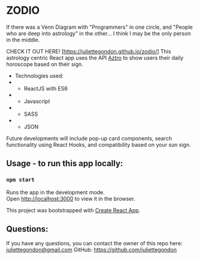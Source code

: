 # ZODIO

If there was a Venn Diagram with "Programmers" in one circle, and "People who are deep into astrology" in the other... I think I may be the only person in the middle.

CHECK IT OUT HERE! [https://juliettegondon.github.io/zodio/]
This astrology centric React app uses the API
[Aztro](https://aztro.readthedocs.io/en/latest/#) to show users their daily horoscope based on their sign.

  * Technologies used: 
  * * ReactJS with ES6
  * * Javascript
  * * SASS
  * * JSON
  
Future developments will include pop-up card components, search functionality using React Hooks, and compatibility based on your sun sign.  




## Usage - to run this app locally:
### `npm start`

Runs the app in the development mode.\
Open [http://localhost:3000](http://localhost:3000) to view it in the browser.

This project was bootstrapped with [Create React App](https://github.com/facebook/create-react-app).



## Questions: 

If you have any questions, you can contact the owner of this repo here: [juliettegondon@gmail.com](mailto:juliettegondon@gmail.com)
GitHub: https://github.com/juliettegondon
